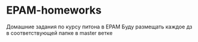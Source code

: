 # EPAM-homeworks

Домашние задания по курсу питона в EPAM
Буду размещать каждое дз в соответствующей папке в master ветке
